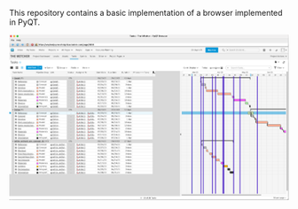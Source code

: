 This repository contains a basic implementation of a browser implemented in PyQT.

![Screenshot of PyQT Browser](https://github.com/weyj4/pyqt-demo/blob/main/screenshot.png?raw=true)
